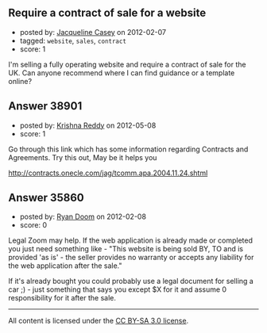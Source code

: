 ## Require a contract of sale for a website

- posted by: [Jacqueline Casey](https://stackexchange.com/users/-1/16256-jacqueline-casey) on 2012-02-07
- tagged: `website`, `sales`, `contract`
- score: 1

I'm selling a fully operating website and require a contract of sale for the UK. Can anyone recommend where I can find guidance or a template online?


## Answer 38901

- posted by: [Krishna Reddy](https://stackexchange.com/users/-1/17767-krishna-reddy) on 2012-05-08
- score: 1

Go through this link which has some information regarding Contracts and Agreements. Try this out, May be it helps you <br>

http://contracts.onecle.com/jag/tcomm.apa.2004.11.24.shtml


## Answer 35860

- posted by: [Ryan Doom](https://stackexchange.com/users/-1/5655-ryan-doom) on 2012-02-08
- score: 0

Legal Zoom may help. If the web application is already made or completed you just need something like - "This website is being sold BY, TO and is provided 'as is' - the seller provides no warranty or accepts any liability for the web application after the sale."

If it's already bought you could probably use a legal document for selling a car ;) - just something that says you except $X for it and assume 0 responsibility for it after the sale.





---

All content is licensed under the [CC BY-SA 3.0 license](https://creativecommons.org/licenses/by-sa/3.0/).
